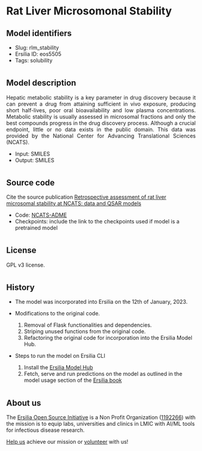 # Rat Liver Microsomonal Stability

## Model identifiers
- Slug: rlm_stability
- Ersilia ID: eos5505
- Tags: solubility
#
## Model description
<p align="justify">
Hepatic metabolic stability is a key parameter in drug discovery because it can prevent a drug from attaining sufficient in vivo exposure, producing short half-lives, poor oral bioavailability and low plasma concentrations. Metabolic stability is usually assessed in microsomal fractions and only the best compounds progress in the drug discovery process. Although a crucial endpoint, little or no data exists in the public domain. This data was provided by the National Center for Advancing Translational Sciences (NCATS).
</p>

- Input: SMILES
- Output: SMILES
<!-- - Model type: Classification -->
<!-- - Training set: (number of compounds and link to the training data)
- Mode of training: (is it pretrained? that is were the checkpoints downloaded and used to train the model? or is it retrained? that is trained from scratch with an updated data) -->
#
## Source code

Cite the source publication
[Retrospective assessment of rat liver microsomal stability at NCATS: data and QSAR models](https://pubmed.ncbi.nlm.nih.gov/33244000/)

- Code: [NCATS-ADME](https://github.com/ncats/ncats-adme.git)
- Checkpoints: include the link to the checkpoints used if model is a pretrained model
#
## License
GPL v3 license.
#
## History

- The model was incorporated into Ersilia on the 12th of January, 2023.
- Modifications to the original code.
    1. Removal of Flask functionalities and dependencies.
    2. Striping unused functions from the original code.
    3. Refactoring the original code for incorporation into the Ersilia Model Hub.

-   Steps to run the model on Ersilia CLI
    1. Install the [Ersilia Model Hub](https://ersilia.gitbook.io/ersilia-book/ersilia-model-hub/installation)
    2. Fetch, serve and run predictions on the model as outlined in the model usage section of the [Ersilia book](https://ersilia.gitbook.io/ersilia-book/ersilia-model-hub/antibiotic-activity-prediction)

#
## About us

The [Ersilia Open Source Initiative](https://ersilia.io) is a Non Profit Organization ([1192266](https://register-of-charities.charitycommission.gov.uk/charity-search/-/charity-details/5170657/full-print)) with the mission is to equip labs, universities and clinics in LMIC with AI/ML tools for infectious disease research.

[Help us](https://www.ersilia.io/donate) achieve our mission or [volunteer](https://www.ersilia.io/volunteer) with us!
